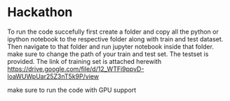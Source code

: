 # Hackathon

To run the code succefully first create a folder and copy all the python or ipython notebook to the respective folder along with train and test dataset.  Then navigate to that folder and run jupyter notebook inside that folder. make sure to change the path of your train and test set. The testset is provided. The link of training set is attached herewith
https://drive.google.com/file/d/12_WTFi9ppvD-loaWUWpUar25Z3nT5k9P/view

make sure to run the code with GPU support
